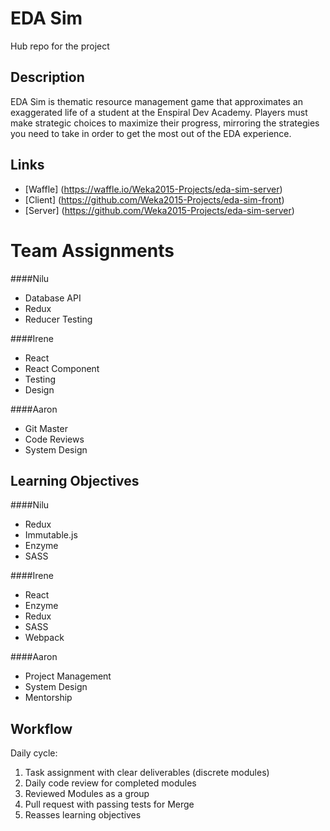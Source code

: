 EDA Sim
=======
Hub repo for the project

Description
-----------
EDA Sim is thematic resource management game that approximates an exaggerated life of a student at the Enspiral Dev Academy.  Players must make strategic choices to maximize their progress, mirroring the strategies you need to take in order to get the most out of the EDA experience.

Links
-----
- [Waffle] (https://waffle.io/Weka2015-Projects/eda-sim-server)
- [Client] (https://github.com/Weka2015-Projects/eda-sim-front)
- [Server] (https://github.com/Weka2015-Projects/eda-sim-server)

Team Assignments
================
####Nilu
* Database API
* Redux
* Reducer Testing

####Irene
* React
* React Component
* Testing
* Design

####Aaron
* Git Master
* Code Reviews
* System Design

Learning Objectives
-------------------
####Nilu
* Redux
* Immutable.js
* Enzyme
* SASS

####Irene
* React
* Enzyme
* Redux
* SASS
* Webpack

####Aaron
* Project Management
* System Design
* Mentorship

Workflow
--------
Daily cycle:
1. Task assignment with clear deliverables (discrete modules)
2. Daily code review for completed modules
3. Reviewed Modules as a group
4. Pull request with passing tests for Merge
5. Reasses learning objectives


